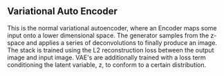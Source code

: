 ## Variational Auto Encoder

This is the normal variational autoencoder, where an Encoder maps some input onto a lower dimensional space.
The generator samples from the z-space and applies a series of deconvolutions to finally produce an image.
The stack is trained using the L2 reconstruction loss between the output image and input image.
VAE's are additionally trained with a loss term conditioning the latent variable, z, to conform to a certain distribution. 
